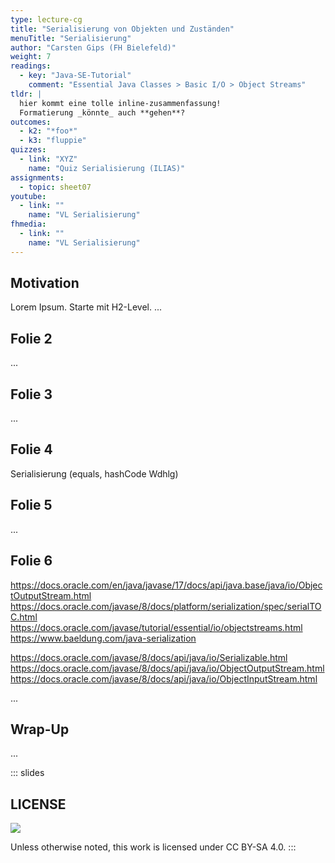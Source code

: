 ```yaml
---
type: lecture-cg
title: "Serialisierung von Objekten und Zuständen"
menuTitle: "Serialisierung"
author: "Carsten Gips (FH Bielefeld)"
weight: 7
readings:
  - key: "Java-SE-Tutorial"
    comment: "Essential Java Classes > Basic I/O > Object Streams"
tldr: |
  hier kommt eine tolle inline-zusammenfassung!
  Formatierung _könnte_ auch **gehen**?
outcomes:
  - k2: "*foo*"
  - k3: "fluppie"
quizzes:
  - link: "XYZ"
    name: "Quiz Serialisierung (ILIAS)"
assignments:
  - topic: sheet07
youtube:
  - link: ""
    name: "VL Serialisierung"
fhmedia:
  - link: ""
    name: "VL Serialisierung"
---
```



## Motivation
Lorem Ipsum. Starte mit H2-Level.
...

## Folie 2
...

## Folie 3
...

## Folie 4

Serialisierung (equals, hashCode Wdhlg)


## Folie 5
...

## Folie 6

https://docs.oracle.com/en/java/javase/17/docs/api/java.base/java/io/ObjectOutputStream.html
https://docs.oracle.com/javase/8/docs/platform/serialization/spec/serialTOC.html
https://docs.oracle.com/javase/tutorial/essential/io/objectstreams.html
https://www.baeldung.com/java-serialization

https://docs.oracle.com/javase/8/docs/api/java/io/Serializable.html
https://docs.oracle.com/javase/8/docs/api/java/io/ObjectOutputStream.html
https://docs.oracle.com/javase/8/docs/api/java/io/ObjectInputStream.html

...

## Wrap-Up
...







<!-- DO NOT REMOVE - THIS IS A LAST SLIDE TO INDICATE THE LICENSE AND POSSIBLE EXCEPTIONS (IMAGES, ...). -->
::: slides
## LICENSE
![](https://licensebuttons.net/l/by-sa/4.0/88x31.png)

Unless otherwise noted, this work is licensed under CC BY-SA 4.0.
:::
